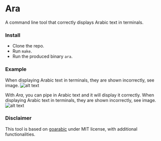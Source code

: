 # Ara

A command line tool that correctly displays Arabic text in terminals.

### Install
* Clone the repo.
* Run `make`.
* Run the produced binary `ara`.

### Example
When displaying Arabic text in terminals, they are shown incorrectly, see image.
![alt text](https://i.imgur.com/y9aMdfc.jpg "Original behaviour")

With *Ara*, you can pipe in Arabic text and it will display it correctly.
When displaying Arabic text in terminals, they are shown incorrectly, see image.
![alt text](https://i.imgur.com/UbTXXHW.jpg "Piped with Ara")



### Disclaimer
This tool is based on [goarabic](https://github.com/01walid/goarabic) under MIT license, with additional functionalities.